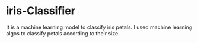 # iris-Classifier
It is a machine learning model to classify iris petals.
I used machine learning algos to classify petals according to their size.
